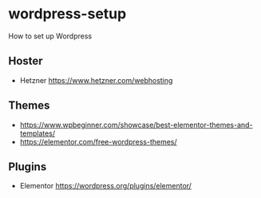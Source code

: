# wordpress-setup
How to set up Wordpress

## Hoster
- Hetzner https://www.hetzner.com/webhosting

## Themes
- https://www.wpbeginner.com/showcase/best-elementor-themes-and-templates/
- https://elementor.com/free-wordpress-themes/

## Plugins
- Elementor https://wordpress.org/plugins/elementor/
